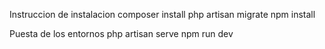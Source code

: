 Instruccion de instalacion
composer install
php artisan migrate
npm install

Puesta de los entornos
php artisan serve
npm run dev
